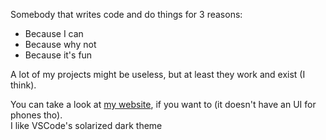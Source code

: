 Somebody that writes code and do things for 3 reasons:
- Because I can
- Because why not
- Because it's fun

A lot of my projects might be useless, but at least they work and exist (I think).

You can take a look at [my website](https://hlelo101.github.io), if you want to (it doesn't have an UI for phones tho).\
I like VSCode's solarized dark theme
